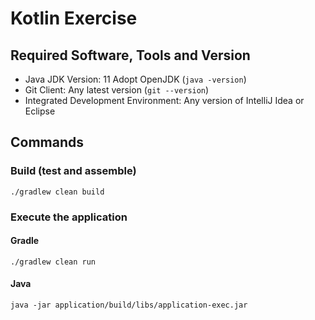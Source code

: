 # Kotlin Exercise

## Required Software, Tools and Version
* Java JDK Version: 11 Adopt OpenJDK (`java -version`)
* Git Client: Any latest version (`git --version`)
* Integrated Development Environment: Any version of IntelliJ Idea or Eclipse

## Commands

### Build (test and assemble)

    ./gradlew clean build
    
### Execute the application

#### Gradle

    ./gradlew clean run
    
#### Java

    java -jar application/build/libs/application-exec.jar
